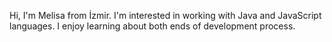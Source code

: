 Hi, I'm Melisa from İzmir. I'm interested in working with Java and JavaScript languages. I enjoy learning about both ends of development process. 
